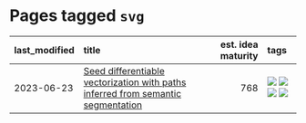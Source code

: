# Pages tagged `svg`

|last_modified|title|est. idea maturity|tags
|:---|:---|---:|:---|
|2023-06-23|[Seed differentiable vectorization with paths inferred from semantic segmentation](../vectorize_anything.md)|768|[![](https://img.shields.io/badge/tag-experimental-496a1)](../tags/experimental.md) [![](https://img.shields.io/badge/tag-segmentation-a7221f)](../tags/segmentation.md) [![](https://img.shields.io/badge/tag-svg-b0d845)](../tags/svg.md) [![](https://img.shields.io/badge/tag-tooling-77485f)](../tags/tooling.md)|